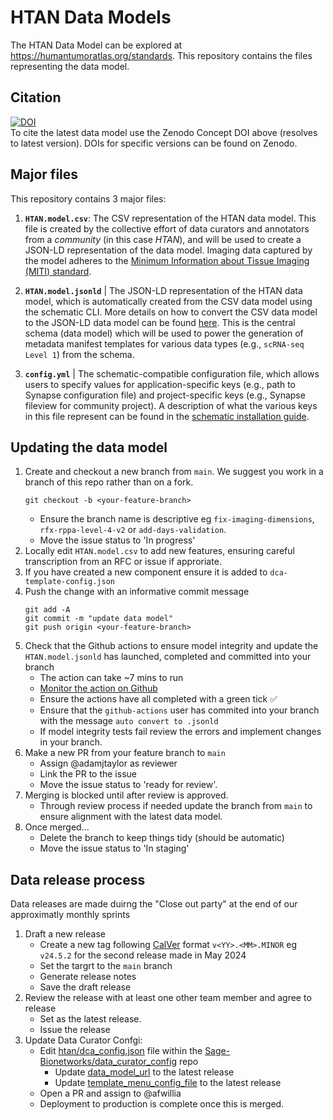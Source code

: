 # HTAN Data Models

The HTAN Data Model can be explored at https://humantumoratlas.org/standards. This repository contains the files representing the data model.

## Citation
[![DOI](https://zenodo.org/badge/DOI/10.5281/zenodo.7838214.svg)](https://doi.org/10.5281/zenodo.7838214)  
To cite the latest data model use the Zenodo Concept DOI above (resolves to latest version).
DOIs for specific versions can be found on Zenodo.


## Major files

This repository contains 3 major files:

1. **`HTAN.model.csv`**: The CSV representation of the HTAN data model. This file is created by the collective effort of data curators and annotators from a *community* (in this case *HTAN*), and will be used to create a JSON-LD representation of the data model. Imaging data captured by the model adheres to the [Minimum Information about Tissue Imaging (MITI) standard](https://www.miti-consortium.org/).

2. **`HTAN.model.jsonld`** | The JSON-LD representation of the HTAN data model, which is automatically created from the CSV data model using the schematic CLI. More details on how to convert the CSV data model to the JSON-LD data model can be found [here](https://sage-schematic.readthedocs.io/en/develop/cli_reference.html#schematic-schema-convert). This is the central schema (data model) which will be used to power the generation of metadata manifest templates for various data types (e.g., `scRNA-seq Level 1`) from the schema.

3. **`config.yml`** | The schematic-compatible configuration file, which allows users to specify values for application-specific keys (e.g., path to Synapse configuration file) and project-specific keys (e.g., Synapse fileview for community project). A description of what the various keys in this file represent can be found in the [schematic installation guide](https://github.com/Sage-Bionetworks/schematic?tab=readme-ov-file#installation-guide-for-data-curator-app).

## Updating the data model

1. Create and checkout a new branch from `main`. We suggest you work in a branch of this repo rather than on a fork.
     ```
    git checkout -b <your-feature-branch>
    ```
    - Ensure the branch name is descriptive eg `fix-imaging-dimensions`, `rfx-rppa-level-4-v2` or `add-days-validation`.
    - Move the issue status to 'In progress'
3. Locally edit `HTAN.model.csv` to add new features, ensuring careful transcription from an RFC or issue if approriate.
4. If you have created a new component ensure it is added to `dca-template-config.json`
4. Push the change with an informative commit message
    ```
    git add -A
    git commit -m "update data model"
    git push origin <your-feature-branch>
    ```
5. Check that the Github actions to ensure model integrity and update the `HTAN.model.jsonld` has launched, completed and committed into your branch
    - The action can take ~7 mins to run
    - [Monitor the action on Github](https://github.com/ncihtan/data-models/actions)
    - Ensure the actions have all completed with a green tick ✅
    - Ensure that the `github-actions` user has commited into your branch with the message `auto convert to .jsonld`
    - If model integrity tests fail review the errors and implement changes in your branch.
6.  Make a new PR from your feature branch to `main`
    - Assign @adamjtaylor as reviewer
    - Link the PR to the issue
    - Move the issue status to 'ready for review'.
8. Merging is blocked until after review is approved.
    - Through review process if needed update the branch from `main` to ensure alignment with the latest data model.
7. Once merged...
    - Delete the branch to keep things tidy (should be automatic)
    - Move the issue status to 'In staging'

## Data release process

Data releases are made duirng the "Close out party" at the end of our approximatly monthly sprints

1. Draft a new release
    - Create a new tag following [CalVer](https://calver.org/) format `v<YY>.<MM>.MINOR` eg `v24.5.2` for the second release made in May 2024
    - Set the targrt to the `main` branch
    - Generate release notes
    - Save the draft release
2. Review the release with at least one other team member and agree to release
    - Set as the latest release.
    - Issue the release
4. Update Data Curator Confgi:
    - Edit [htan/dca_config.json](https://github.com/Sage-Bionetworks/data_curator_config/blob/prod/HTAN/dca_config.json) file within the [Sage-Bionetworks/data_curator_config](https://github.com/Sage-Bionetworks/data_curator_config) repo
        - Update [data_model_url](https://github.com/Sage-Bionetworks/data_curator_config/blob/d9b9f367ed30b046d113a1973ff256d219913b00/HTAN/dca_config.json#L5) to the latest release
        - Update [template_menu_config_file](https://github.com/Sage-Bionetworks/data_curator_config/blob/d9b9f367ed30b046d113a1973ff256d219913b00/HTAN/dca_config.json#L7) to the latest release
    - Open a PR and assign to @afwillia
    - Deployment to production is complete once this is merged.

